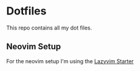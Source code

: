 # Dotfiles

This repo contains all my dot files.

## Neovim Setup

For the neovim setup I'm using the [Lazyvim Starter](https://github.com/LazyVim/starter)
